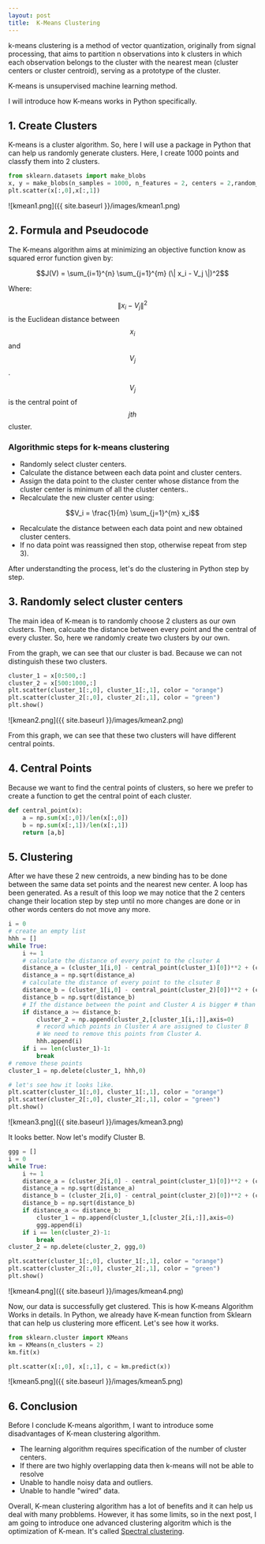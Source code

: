 ```yaml
---
layout: post
title:  K-Means Clustering
---
```


k-means clustering is a method of vector quantization, originally from signal processing, that aims to partition n observations into k clusters in which each observation belongs to the cluster with the nearest mean (cluster centers or cluster centroid), serving as a prototype of the cluster.

K-means is unsupervised machine learning method.

I will introduce how K-means works in Python specifically.


## 1. Create Clusters

K-means is a cluster algorithm. So, here I will use a package in Python that can help us randomly generate clusters. Here, I create 1000 points and classfy them into 2 clusters.
```python
from sklearn.datasets import make_blobs
x, y = make_blobs(n_samples = 1000, n_features = 2, centers = 2,random_state=426)
plt.scatter(x[:,0],x[:,1])
```


![kmean1.png]({{ site.baseurl }}/images/kmean1.png)



## 2. Formula and Pseudocode

The K-means algorithm  aims at  minimizing  an objective function know as squared error function given by: 

$$J(V) = \sum_{i=1}^{n} \sum_{j=1}^{m} (\| x_i - V_j \|)^2$$

Where:

$$\| x_i - V_j \|^2$$ is the Euclidean distance between $$x_i$$ and $$V_j$$.

$$V_j$$ is the central point of $$j th$$ cluster.


### Algorithmic steps for k-means clustering

- Randomly select cluster centers.
- Calculate the distance between each data point and cluster centers.
- Assign the data point to the cluster center whose distance from the cluster center is minimum of all the cluster centers..
- Recalculate the new cluster center using:

$$V_i = \frac{1}{m} \sum_{j=1}^{m} x_i$$

- Recalculate the distance between each data point and new obtained cluster centers.
- If no data point was reassigned then stop, otherwise repeat from step 3).


After understandting the process, let's do the clustering in Python step by step.


## 3. Randomly select cluster centers

The main idea of K-mean is to randomly choose 2 clusters as our own clusters. Then, calcuate the distance between every point and the central of every cluster. So, here we randomly create two clusters by our own.

From the graph, we can see that our cluster is bad. Because we can not distinguish these two clusters.
```python
cluster_1 = x[0:500,:]
cluster_2 = x[500:1000,:]
plt.scatter(cluster_1[:,0], cluster_1[:,1], color = "orange")
plt.scatter(cluster_2[:,0], cluster_2[:,1], color = "green")
plt.show()
```
![kmean2.png]({{ site.baseurl }}/images/kmean2.png)

From this graph, we can see that these two clusters will have different central points.


## 4. Central Points

Because we want to find the central points of clusters, so here we prefer to create a function to get the central point of each cluster.

```python
def central_point(x):
    a = np.sum(x[:,0])/len(x[:,0])
    b = np.sum(x[:,1])/len(x[:,1])
    return [a,b]
```


## 5. Clustering
After we have these 2 new centroids, a new binding has to be done  between  the same data set points  and  the nearest new center.  A loop has been generated.  As a result of  this loop we  may  notice that the 2 centers change their location step by step until no more changes  are done or  in  other words centers do not move any more.

```python
i = 0
# create an empty list
hhh = []
while True:
    i += 1
    # calculate the distance of every point to the clsuter A
    distance_a = (cluster_1[i,0] - central_point(cluster_1)[0])**2 + (cluster_1[i,1] - central_point(cluster_1)[1])**2
    distance_a = np.sqrt(distance_a)
    # calculate the distance of every point to the clsuter B
    distance_b = (cluster_1[i,0] - central_point(cluster_2)[0])**2 + (cluster_1[i,1] - central_point(cluster_2)[1])**2
    distance_b = np.sqrt(distance_b)
    # If the distance between the point and Cluster A is bigger # than the distance between the point and Cluster B. Then, # assign this point to the cluster B. Otherwise, stay in #Cluster A.
    if distance_a >= distance_b:
        cluster_2 = np.append(cluster_2,[cluster_1[i,:]],axis=0)
        # record which points in Cluster A are assigned to Cluster B
        # We need to remove this points from Cluster A.  
        hhh.append(i)
    if i == len(cluster_1)-1:
        break
# remove these points
cluster_1 = np.delete(cluster_1, hhh,0)

# let's see how it looks like.
plt.scatter(cluster_1[:,0], cluster_1[:,1], color = "orange")
plt.scatter(cluster_2[:,0], cluster_2[:,1], color = "green")
plt.show()
```

![kmean3.png]({{ site.baseurl }}/images/kmean3.png)



It looks better. Now let's modify Cluster B.

```python
ggg = []
i = 0
while True:
    i += 1
    distance_a = (cluster_2[i,0] - central_point(cluster_1)[0])**2 + (cluster_2[i,1] - central_point(cluster_1)[1])**2
    distance_a = np.sqrt(distance_a)
    distance_b = (cluster_2[i,0] - central_point(cluster_2)[0])**2 + (cluster_2[i,1] - central_point(cluster_2)[1])**2
    distance_b = np.sqrt(distance_b)
    if distance_a <= distance_b:
        cluster_1 = np.append(cluster_1,[cluster_2[i,:]],axis=0)
        ggg.append(i)
    if i == len(cluster_2)-1:
        break
cluster_2 = np.delete(cluster_2, ggg,0) 

plt.scatter(cluster_1[:,0], cluster_1[:,1], color = "orange")
plt.scatter(cluster_2[:,0], cluster_2[:,1], color = "green")
plt.show()
```

![kmean4.png]({{ site.baseurl }}/images/kmean4.png)

Now, our data is successfully get clustered. This is how K-means Algorithm Works in details. In Python, we already have K-mean function from Sklearn that can help us clustering more efficent. Let's see how it works.

```python
from sklearn.cluster import KMeans
km = KMeans(n_clusters = 2)
km.fit(x)

plt.scatter(x[:,0], x[:,1], c = km.predict(x))
```

![kmean5.png]({{ site.baseurl }}/images/kmean5.png)



## 6. Conclusion
Before I conclude K-means algorithm, I want to introduce some disadvantages of K-mean clustering algorithm.

- The learning algorithm requires specification of the number of  cluster centers.
- If there are two highly overlapping data then k-means will not be able to resolve
- Unable to handle noisy data and outliers.
- Unable to handle "wired" data.


Overall, K-mean clustering algorithm has a lot of benefits and it can help us deal with many probblems. However, it has some limits, so in the next post, I am going to introduce one advanced clustering algoritm which is the optimization of K-mean. It's called [Spectral clustering](https://en.wikipedia.org/wiki/Spectral_clustering).